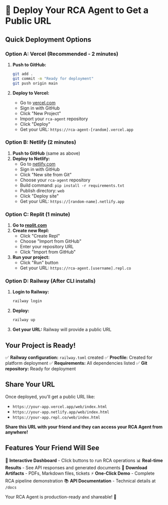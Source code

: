 # 🚀 Deploy Your RCA Agent to Get a Public URL

## Quick Deployment Options

### Option A: Vercel (Recommended - 2 minutes)
1. **Push to GitHub:**
   ```bash
   git add .
   git commit -m "Ready for deployment"
   git push origin main
   ```

2. **Deploy to Vercel:**
   - Go to [vercel.com](https://vercel.com)
   - Sign in with GitHub
   - Click "New Project"
   - Import your `rca-agent` repository
   - Click "Deploy"
   - Get your URL: `https://rca-agent-[random].vercel.app`

### Option B: Netlify (2 minutes)
1. **Push to GitHub** (same as above)
2. **Deploy to Netlify:**
   - Go to [netlify.com](https://netlify.com)
   - Sign in with GitHub
   - Click "New site from Git"
   - Choose your `rca-agent` repository
   - Build command: `pip install -r requirements.txt`
   - Publish directory: `web`
   - Click "Deploy site"
   - Get your URL: `https://[random-name].netlify.app`

### Option C: Replit (1 minute)
1. **Go to [replit.com](https://replit.com)**
2. **Create new Repl:**
   - Click "Create Repl"
   - Choose "Import from GitHub"
   - Enter your repository URL
   - Click "Import from GitHub"
3. **Run your project:**
   - Click "Run" button
   - Get your URL: `https://rca-agent.[username].repl.co`

### Option D: Railway (After CLI installs)
1. **Login to Railway:**
   ```bash
   railway login
   ```
2. **Deploy:**
   ```bash
   railway up
   ```
3. **Get your URL:** Railway will provide a public URL

## Your Project is Ready!

✅ **Railway configuration:** `railway.toml` created
✅ **Procfile:** Created for platform deployment
✅ **Requirements:** All dependencies listed
✅ **Git repository:** Ready for deployment

## Share Your URL

Once deployed, you'll get a public URL like:
- `https://your-app.vercel.app/web/index.html`
- `https://your-app.netlify.app/web/index.html`
- `https://your-app.repl.co/web/index.html`

**Share this URL with your friend and they can access your RCA Agent from anywhere!**

## Features Your Friend Will See

🎯 **Interactive Dashboard** - Click buttons to run RCA operations
📊 **Real-time Results** - See API responses and generated documents
📁 **Download Artifacts** - PDFs, Markdown files, tickets
⚡ **One-Click Demo** - Complete RCA pipeline demonstration
📚 **API Documentation** - Technical details at `/docs`

Your RCA Agent is production-ready and shareable! 🎉
